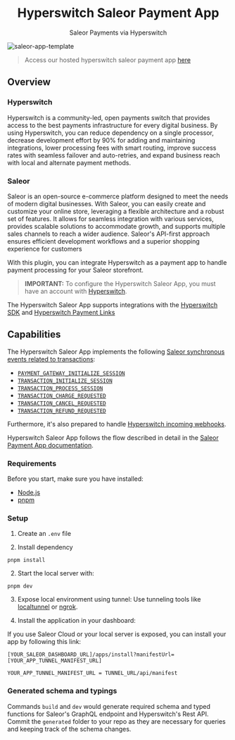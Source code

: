 <div align="center">
</div>

<div align="center">
  <h1>Hyperswitch Saleor Payment App</h1>
</div>

<div align="center">
  <p>Saleor Payments via Hyperswitch</p>
</div>

<img alt="saleor-app-template" src="./public/switch.png">

> Access our hosted hyperswitch saleor payment app [here](hyperswitch-saleor-payment-app-wh8j.vercel.app)
## Overview
### Hyperswitch

Hyperswitch is a community-led, open payments switch that provides access to the best payments infrastructure for every digital business. By using Hyperswitch, you can reduce dependency on a single processor, decrease development effort by 90% for adding and maintaining integrations, lower processing fees with smart routing, improve success rates with seamless failover and auto-retries, and expand business reach with local and alternate payment methods.

### Saleor

Saleor is an open-source e-commerce platform designed to meet the needs of modern digital businesses. With Saleor, you can easily create and customize your online store, leveraging a flexible architecture and a robust set of features. It allows for seamless integration with various services, provides scalable solutions to accommodate growth, and supports multiple sales channels to reach a wider audience. Saleor's API-first approach ensures efficient development workflows and a superior shopping experience for customers

With this plugin, you can integrate Hyperswitch as a payment app to handle payment processing for your Saleor storefront.

> **IMPORTANT:** To configure the Hyperswitch Saleor App, you must have an account with [Hyperswitch](https://app.hyperswitch.io/).

The Hyperswitch Saleor App supports integrations with the [Hyperswitch SDK](https://docs.hyperswitch.io/learn-more/sdk-reference) and [Hyperswitch Payment Links](https://docs.hyperswitch.io/features/payment-flows-and-management/payment-links)

## Capabilities

The Hyperswitch Saleor App implements the following [Saleor synchronous events related to transactions](https://docs.saleor.io/docs/3.x/developer/extending/webhooks/synchronous-events/transaction):

- [`PAYMENT_GATEWAY_INITIALIZE_SESSION`](https://docs.saleor.io/docs/3.x/api-reference/webhooks/enums/webhook-event-type-sync-enum#webhookeventtypesyncenumpayment_gateway_initialize_session)
- [`TRANSACTION_INITIALIZE_SESSION`](https://docs.saleor.io/docs/3.x/api-reference/webhooks/enums/webhook-event-type-sync-enum#webhookeventtypesyncenumtransaction_initialize_session)
- [`TRANSACTION_PROCESS_SESSION`](https://docs.saleor.io/docs/3.x/api-reference/webhooks/enums/webhook-event-type-sync-enum#webhookeventtypesyncenumtransaction_process_session)
- [`TRANSACTION_CHARGE_REQUESTED`](https://docs.saleor.io/docs/3.x/api-reference/webhooks/enums/webhook-event-type-sync-enum#webhookeventtypesyncenumtransaction_charge_requested)
- [`TRANSACTION_CANCEL_REQUESTED`](https://docs.saleor.io/docs/3.x/api-reference/webhooks/enums/webhook-event-type-sync-enum#webhookeventtypesyncenumtransaction_cancel_requested)
- [`TRANSACTION_REFUND_REQUESTED`](https://docs.saleor.io/docs/3.x/api-reference/webhooks/enums/webhook-event-type-sync-enum#webhookeventtypesyncenumtransaction_refund_requested)

Furthermore, it's also prepared to handle [Hyperswitch incoming webhooks](https://docs.hyperswitch.io/hyperswitch-cloud/webhooks).

Hyperswitch Saleor App follows the flow described in detail in the [Saleor Payment App documentation](https://docs.saleor.io/docs/3.x/developer/payments#payment-app).

### Requirements

Before you start, make sure you have installed:

- [Node.js](https://nodejs.org/en/)
- [pnpm](https://pnpm.io/)

### Setup

1. Create an `.env` file

2. Install dependency

```
pnpm install
```

2. Start the local server with:

```
pnpm dev
```

3. Expose local environment using tunnel:
   Use tunneling tools like [localtunnel](https://github.com/localtunnel/localtunnel) or [ngrok](https://ngrok.com/).

4. Install the application in your dashboard:

If you use Saleor Cloud or your local server is exposed, you can install your app by following this link:

```
[YOUR_SALEOR_DASHBOARD_URL]/apps/install?manifestUrl=[YOUR_APP_TUNNEL_MANIFEST_URL]
```

`YOUR_APP_TUNNEL_MANIFEST_URL = TUNNEL_URL/api/manifest`

### Generated schema and typings

Commands `build` and `dev` would generate required schema and typed functions for Saleor's GraphQL endpoint and Hyperswitch's Rest API. Commit the `generated` folder to your repo as they are necessary for queries and keeping track of the schema changes.


